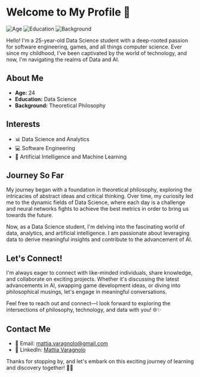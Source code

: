 
# Welcome to My Profile 👋

![Age](https://img.shields.io/badge/Age-24-blueviolet)
![Education](https://img.shields.io/badge/Education-Data%20Science-brightgreen)
![Background](https://img.shields.io/badge/Background-Theoretical%20Philosophy-lightgrey)

Hello! I'm a 25-year-old Data Science student with a deep-rooted passion for software engineering, games, and all things computer science. Ever since my childhood, I've been captivated by the world of technology, and now, I'm navigating the realms of Data and AI.

## About Me

- **Age:** 24
- **Education:** Data Science
- **Background:** Theoretical Philosophy

## Interests

- 📊 Data Science and Analytics
- 💻 Software Engineering
- 🧠 Artificial Intelligence and Machine Learning

## Journey So Far

My journey began with a foundation in theoretical philosophy, exploring the intricacies of abstract ideas and critical thinking. Over time, my curiosity led me to the dynamic fields of Data Science, where each day is a challenge and neural networks fights to achieve the best metrics in order to bring us towards the future.

Now, as a Data Science student, I'm delving into the fascinating world of data, analytics, and artificial intelligence. I am passionate about leveraging data to derive meaningful insights and contribute to the advancement of AI.

## Let's Connect!

I'm always eager to connect with like-minded individuals, share knowledge, and collaborate on exciting projects. Whether it's discussing the latest advancements in AI, swapping game development ideas, or diving into philosophical musings, let's engage in meaningful conversations.

Feel free to reach out and connect—I look forward to exploring the intersections of philosophy, technology, and data with you! 🌐✨

## Contact Me

- 📧 Email: mattia.varagnolo@gmail.com
- 💼 LinkedIn: [Mattia Varagnolo](https://www.linkedin.com/in/mattiavaragnolo/)

Thanks for stopping by, and let's embark on this exciting journey of learning and discovery together! 🚀✨
